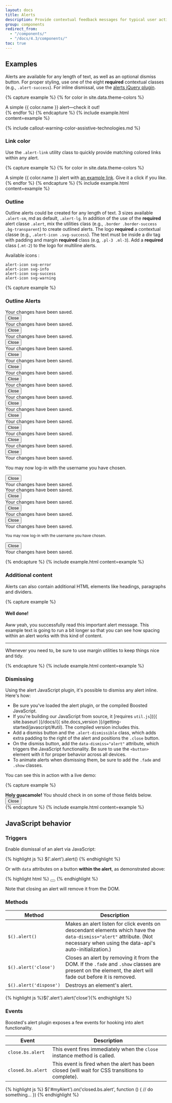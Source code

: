 ```yaml
---
layout: docs
title: Alerts
description: Provide contextual feedback messages for typical user actions with the handful of available and flexible alert messages.
group: components
redirect_from:
  - "/components/"
  - "/docs/4.3/components/"
toc: true
---
```


## Examples

Alerts are available for any length of text, as well as an optional dismiss button. For proper styling, use one of the eight **required** contextual classes (e.g., `.alert-success`). For inline dismissal, use the [alerts jQuery plugin](#dismissing).

{% capture example %}
{% for color in site.data.theme-colors %}
<div class="alert alert-{{ color.name }}" role="alert">
  A simple {{ color.name }} alert—check it out!
</div>{% endfor %}
{% endcapture %}
{% include example.html content=example %}

{% include callout-warning-color-assistive-technologies.md %}

### Link color

Use the `.alert-link` utility class to quickly provide matching colored links within any alert.

{% capture example %}
{% for color in site.data.theme-colors %}
<div class="alert alert-{{ color.name }}" role="alert">
  A simple {{ color.name }} alert with <a href="#" class="alert-link">an example link</a>. Give it a click if you like.
</div>{% endfor %}
{% endcapture %}
{% include example.html content=example %}

### Outline

Outline alerts could be created for any length of text. 3 sizes available `.alert-sm`, md as default, `.alert-lg`. In addition of the use of the **required** alert classe `.alert`, mix the utilities class (e.g., `.border .border-success .bg-transparent`) to create outlined alerts. The logo **required** a contextual classe (e.g., `.alert-icon .svg-success`).
The text must be inside a div tag with padding and margin **required** class (e.g, `.pl-3 .ml-3`). Add a **required** class (`.mt-2`) to the logo for multiline alerts.

Available icons : 
```
alert-icon svg-error
alert-icon svg-info
alert-icon svg-success
alert-icon svg-warning

```
{% capture example %}
<h3>Outline Alerts</h3>
    <!-- Outline Alerts
    ======================================= -->
    <div class="alert alert-sm border border-success alert-dismissible fade show bg-transparent" role="alert">
        <span class="alert-icon svg-success" aria-label="Success"></span>
        <div class="pl-4 font-weight-bold">
            Your changes have been saved.
        </div>
        <!-- Boosted mod -->
        <button type="button" class="close" data-dismiss="alert">
            <span class="sr-only">Close</span>
        </button>
        <!-- end mod -->
    </div>
    <div class="alert alert-sm border border-info alert-dismissible fade show bg-transparent" role="alert">
        <span class="alert-icon svg-info" aria-label="Info"></span>
        <div class="pl-4 font-weight-bold">
            Your changes have been saved.
        </div>
        <!-- Boosted mod -->
        <button type="button" class="close" data-dismiss="alert">
            <span class="sr-only">Close</span>
        </button>
        <!-- end mod -->
    </div>
    <div class="alert alert-sm border border-warning alert-dismissible fade show bg-transparent" role="alert">
        <span class="alert-icon svg-warning" aria-label="Warning"></span>
        <div class="pl-4 font-weight-bold">
            Your changes have been saved.
        </div>
       <!-- Boosted mod -->
       <button type="button" class="close" data-dismiss="alert">
           <span class="sr-only">Close</span>
       </button>
       <!-- end mod -->
    </div>
    <div class="alert alert-sm border border-danger alert-dismissible fade show bg-transparent" role="alert">
        <span class="alert-icon svg-error" aria-label="Danger"></span>
        <div class="pl-4 font-weight-bold">
            Your changes have been saved.
        </div>
        <!-- Boosted mod -->
        <button type="button" class="close" data-dismiss="alert">
            <span class="sr-only">Close</span>
        </button>
        <!-- end mod -->
    </div>
    <div class="alert border border-success alert-dismissible fade show bg-transparent" role="alert">
        <span class="alert-icon svg-success" aria-label="Success"></span>
        <div class="pl-3 ml-3 font-weight-bold">
            Your changes have been saved.
        </div>
        <!-- Boosted mod -->
        <button type="button" class="close" data-dismiss="alert">
            <span class="sr-only">Close</span>
        </button>
        <!-- end mod -->
    </div>
    <div class="alert border border-info alert-dismissible fade show bg-transparent" role="alert">
        <span class="alert-icon svg-info" aria-label="Info"></span>
        <div class="pl-3 ml-3 font-weight-bold">
            Your changes have been saved.
        </div>
        <!-- Boosted mod -->
        <button type="button" class="close" data-dismiss="alert">
            <span class="sr-only">Close</span>
        </button>
        <!-- end mod -->
    </div>
    <div class="alert border border-warning alert-dismissible fade show bg-transparent" role="alert">
        <span class="alert-icon svg-warning" aria-label="Warning"></span>
        <div class="pl-3 ml-3 font-weight-bold">
            Your changes have been saved.
        </div>
        <!-- Boosted mod -->
        <button type="button" class="close" data-dismiss="alert">
            <span class="sr-only">Close</span>
        </button>
        <!-- end mod -->
    </div>
    <div class="alert border border-danger alert-dismissible fade show bg-transparent" role="alert">
        <span class="alert-icon svg-error" aria-label="Danger"></span>
        <div class="pl-3 ml-3 font-weight-bold">
            Your changes have been saved.
        </div>
        <!-- Boosted mod -->
        <button type="button" class="close" data-dismiss="alert">
            <span class="sr-only">Close</span>
        </button>
        <!-- end mod -->
    </div>
    <div class="alert alert-lg border border-success alert-dismissible fade show bg-transparent" role="alert">
        <span class="alert-icon svg-success" aria-label="Success"></span>
        <div class="pl-5 font-weight-bold">
            Your changes have been saved.
        </div>
        <!-- Boosted mod -->
        <button type="button" class="close" data-dismiss="alert">
            <span class="sr-only">Close</span>
        </button>
        <!-- end mod -->
    </div>
    <div class="alert alert-lg border border-info alert-dismissible fade show bg-transparent" role="alert">
        <span class="alert-icon svg-info" aria-label="Info"></span>
        <div class="pl-5 font-weight-bold">
            Your changes have been saved.
        </div>
        <!-- Boosted mod -->
        <button type="button" class="close" data-dismiss="alert">
            <span class="sr-only">Close</span>
        </button>
        <!-- end mod -->
    </div>
    <div class="alert alert-lg border border-warning alert-dismissible fade show bg-transparent" role="alert">
        <span class="alert-icon svg-warning" aria-label="Warning"></span>
        <div class="pl-5 font-weight-bold">
            Your changes have been saved.
        </div>
        <!-- Boosted mod -->
        <button type="button" class="close" data-dismiss="alert">
            <span class="sr-only">Close</span>
        </button>
        <!-- end mod -->
    </div>
    <div class="alert alert-lg border border-danger alert-dismissible fade show bg-transparent" role="alert">
        <span class="alert-icon svg-error" aria-label="Danger"></span>
        <div class="pl-5 font-weight-bold">
            Your changes have been saved.
        </div>
        <!-- Boosted mod -->
        <button type="button" class="close" data-dismiss="alert">
            <span class="sr-only">Close</span>
        </button>
        <!-- end mod -->
    </div>
    <div class="alert alert-lg border border-danger alert-dismissible fade show bg-transparent text-dark" role="alert">
        <span class="alert-icon svg-error mt-2" aria-label="Danger"></span>
        <div class="pl-5">
            <div class="font-weight-bold">Your changes have been saved.</div>
            <p class="mb-0">You may now log-in with the username you have chosen.</p>
        </div>
        <!-- Boosted mod -->
        <button type="button" class="close" data-dismiss="alert">
            <span class="sr-only">Close</span>
        </button>
        <!-- end mod -->
    </div>
    <div class="alert border-0 alert-sm bg-transparent px-0" role="alert">
        <span class="alert-icon svg-success" aria-label="Success"></span>
        <div class="ml-4 font-weight-bold">
            Your changes have been saved.
        </div>
    </div>
    <div class="bg-dark">
        <!-- Custom Alerts
        ======================================= -->
        <div class="alert alert-sm border border-success alert-dismissible fade show bg-transparent text-white" role="alert">
            <span class="alert-icon svg-success" aria-label="Success"></span>
            <div class="pl-4 font-weight-bold">
                Your changes have been saved.
            </div>
            <!-- Boosted mod -->
            <button type="button" class="close" data-dismiss="alert">
                <span class="sr-only">Close</span>
            </button>
            <!-- end mod -->
        </div>
        <div class="alert border border-info alert-dismissible fade show bg-transparent text-white" role="alert">
            <span class="alert-icon svg-info" aria-label="Info"></span>
            <div class="pl-3 ml-3 font-weight-bold">
                Your changes have been saved.
            </div>
            <!-- Boosted mod -->
            <button type="button" class="close" data-dismiss="alert">
                <span class="sr-only">Close</span>
            </button>
            <!-- end mod -->
        </div>
        <div class="alert alert-lg border border-warning alert-dismissible fade show bg-transparent text-white" role="alert">
            <span class="alert-icon svg-warning" aria-label="Warning"></span>
            <div class="pl-5 font-weight-bold">
                Your changes have been saved.
            </div>
            <!-- Boosted mod -->
            <button type="button" class="close" data-dismiss="alert">
                <span class="sr-only">Close</span>
            </button>
            <!-- end mod -->
        </div>
        <div class="alert alert-lg border border-danger alert-dismissible fade show bg-transparent text-white" role="alert">
            <span class="alert-icon svg-error mt-2" aria-label="Danger"></span>
            <div class="pl-5 font-weight-bold">
                <div class="font-weight-bold">Your changes have been saved.</div>
                <p class="mb-0"><small>You may now log-in with the username you have chosen.</small></p>
            </div>
            <!-- Boosted mod -->
            <button type="button" class="close" data-dismiss="alert">
                <span class="sr-only">Close</span>
            </button>
            <!-- end mod -->
        </div>
        <div class="alert border-0 alert-sm bg-transparent px-0 text-white" role="alert">
            <span class="alert-icon svg-success" aria-label="Success"></span>
            <div class="ml-4 font-weight-bold">
                Your changes have been saved.
            </div>
        </div>
    </div>

{% endcapture %} {% include example.html content=example %}

### Additional content

Alerts can also contain additional HTML elements like headings, paragraphs and dividers.

{% capture example %}
<div class="alert alert-success" role="alert">
  <h4 class="alert-heading">Well done!</h4>
  <p>Aww yeah, you successfully read this important alert message. This example text is going to run a bit longer so that you can see how spacing within an alert works with this kind of content.</p>
  <hr>
  <p class="mb-0">Whenever you need to, be sure to use margin utilities to keep things nice and tidy.</p>
</div>
{% endcapture %}
{% include example.html content=example %}


### Dismissing

Using the alert JavaScript plugin, it's possible to dismiss any alert inline. Here's how:

- Be sure you've loaded the alert plugin, or the compiled Boosted JavaScript.
- If you're building our JavaScript from source, it [requires `util.js`]({{ site.baseurl }}/docs/{{ site.docs_version }}/getting-started/javascript/#util). The compiled version includes this.
- Add a dismiss button and the `.alert-dismissible` class, which adds extra padding to the right of the alert and positions the `.close` button.
- On the dismiss button, add the `data-dismiss="alert"` attribute, which triggers the JavaScript functionality. Be sure to use the `<button>` element with it for proper behavior across all devices.
- To animate alerts when dismissing them, be sure to add the `.fade` and `.show` classes.

You can see this in action with a live demo:

{% capture example %}
<div class="alert alert-warning alert-dismissible fade show" role="alert">
  <strong>Holy guacamole!</strong> You should check in on some of those fields below.
  <!-- Boosted mod -->
  <button type="button" class="close" data-dismiss="alert">
      <span class="sr-only">Close</span>
  </button>
  <!-- end mod -->
</div>
{% endcapture %}
{% include example.html content=example %}

## JavaScript behavior

### Triggers

Enable dismissal of an alert via JavaScript:

{% highlight js %}
$('.alert').alert()
{% endhighlight %}

Or with `data` attributes on a button **within the alert**, as demonstrated above:

{% highlight html %}
<button type="button" class="close" data-dismiss="alert" aria-label="Close"></button>
{% endhighlight %}

Note that closing an alert will remove it from the DOM.

### Methods

| Method | Description |
| --- | --- |
| `$().alert()` | Makes an alert listen for click events on descendant elements which have the `data-dismiss="alert"` attribute. (Not necessary when using the data-api's auto-initialization.) |
| `$().alert('close')` | Closes an alert by removing it from the DOM. If the `.fade` and `.show` classes are present on the element, the alert will fade out before it is removed. |
| `$().alert('dispose')` | Destroys an element's alert. |

{% highlight js %}$('.alert').alert('close'){% endhighlight %}

### Events

Boosted's alert plugin exposes a few events for hooking into alert functionality.

| Event | Description |
| --- | --- |
| `close.bs.alert` | This event fires immediately when the <code>close</code> instance method is called. |
| `closed.bs.alert` | This event is fired when the alert has been closed (will wait for CSS transitions to complete). |

{% highlight js %}
$('#myAlert').on('closed.bs.alert', function () {
  // do something...
})
{% endhighlight %}

